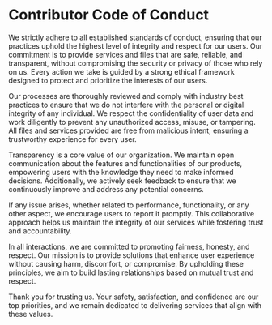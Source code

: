 # Contributor Code of Conduct

We strictly adhere to all established standards of conduct, ensuring that our practices uphold the highest level of integrity and respect for our users. Our commitment is to provide services and files that are safe, reliable, and transparent, without compromising the security or privacy of those who rely on us. Every action we take is guided by a strong ethical framework designed to protect and prioritize the interests of our users.  

Our processes are thoroughly reviewed and comply with industry best practices to ensure that we do not interfere with the personal or digital integrity of any individual. We respect the confidentiality of user data and work diligently to prevent any unauthorized access, misuse, or tampering. All files and services provided are free from malicious intent, ensuring a trustworthy experience for every user.  

Transparency is a core value of our organization. We maintain open communication about the features and functionalities of our products, empowering users with the knowledge they need to make informed decisions. Additionally, we actively seek feedback to ensure that we continuously improve and address any potential concerns.  

If any issue arises, whether related to performance, functionality, or any other aspect, we encourage users to report it promptly. This collaborative approach helps us maintain the integrity of our services while fostering trust and accountability.  

In all interactions, we are committed to promoting fairness, honesty, and respect. Our mission is to provide solutions that enhance user experience without causing harm, discomfort, or compromise. By upholding these principles, we aim to build lasting relationships based on mutual trust and respect.  

Thank you for trusting us. Your safety, satisfaction, and confidence are our top priorities, and we remain dedicated to delivering services that align with these values.
